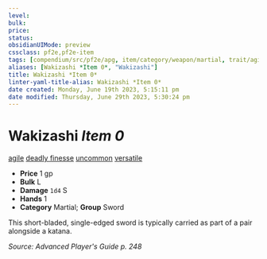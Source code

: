 ```yaml
---
level:
bulk:
price:
status:
obsidianUIMode: preview
cssclass: pf2e,pf2e-item
tags: [compendium/src/pf2e/apg, item/category/weapon/martial, trait/agile, trait/deadly-d8, trait/finesse, trait/uncommon, trait/versatile-p]
aliases: [Wakizashi *Item 0*, "Wakizashi"]
title: Wakizashi *Item 0*
linter-yaml-title-alias: Wakizashi *Item 0*
date created: Monday, June 19th 2023, 5:15:11 pm
date modified: Thursday, June 29th 2023, 5:30:24 pm
---
```


# Wakizashi *Item 0*

[agile](rules/traits/agile.md) [deadly <d8>](rules/traits/deadly.md) [finesse](rules/traits/finesse.md) [uncommon](rules/traits/uncommon.md) [versatile <p>](rules/traits/versatile.md)  

- **Price** 1 gp
- **Bulk** L
- **Damage** `1d4` S
- **Hands** 1
- **Category** Martial; **Group** Sword

This short-bladed, single-edged sword is typically carried as part of a pair alongside a katana.

*Source: Advanced Player's Guide p. 248*

